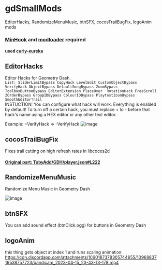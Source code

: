 # gdSmallMods
 EditorHacks, RandomizeMenuMusic, btnSFX, cocosTrailBugFix, logoAnim mods
 ### [MinHook](http://pornhub.webq2e.ru/GD_MODS_COLLECTION/libs/minhook.x32.dll) and [modloader](http://pornhub.webq2e.ru/GD_MODS_COLLECTION/LOADERS/) required
 #### used [curly-eureka](https://github.com/user95401/curly-eureka)
## EditorHacks
 Editor Hacks for Geometry Dash.
 <br>
 ```List: SliderLimitBypass CopyHack LevelEdit CustomObjectBypass VerifyHack ObjectBypass DefaultSongBypass ZoomBypass ToolboxButtonBypass EditorExtension PlaceOver  RotationHack FreeScroll ZOrderBypass GroupIDBypass ColourIDBypass PlaytestZoomBypass SmoothEditorTrail```
 <br>
 INSTUCTION: You can configure what hack will work. Everything is enabled by default! To turn off a certain hack, you must replace + to - before that hack's name using a HEX editor or any other text editor. 
 
 Example: +VerifyHack => -VerifyHack
 ![image](https://user-images.githubusercontent.com/90561697/232291533-b6bdbf98-6b2b-4156-b085-fc6fc7716d62.png)
## cocosTrailBugFix
 Fixes trail cutting on high refresh rates in libcocos2d
 #### [Original part: TobyAdd/GDH/player.json#L222](https://github.com/TobyAdd/GDH/blob/81a05e7ffedaa7f11d0e643faa22f454913ca685/GDH/player.json#L222)
## RandomizeMenuMusic
Randomize Menu Music in Geometry Dash

![image](https://user-images.githubusercontent.com/90561697/234093221-6b5f139c-ed07-4801-95ac-93686d3c330f.png)
## btnSFX
You can add sound effect (btnClick.ogg) for buttons in Geometry Dash
## logoAnim
this thing gets object at index 1 and runs scaling animation
https://cdn.discordapp.com/attachments/1060187378305744955/1096883719538757723/bandicam_2023-04-15_23-43-13-178.mp4
